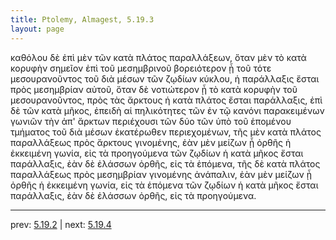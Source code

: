 ```yaml
---
title: Ptolemy, Almagest, 5.19.3
layout: page
---
```


καθόλου δὲ ἐπὶ μὲν τῶν κατὰ πλάτος παραλλάξεων, ὅταν μὲν τὸ κατὰ κορυφὴν σημεῖον ἐπὶ τοῦ μεσημβρινοῦ βορειότερον ᾖ τοῦ τότε μεσουρανοῦντος τοῦ διὰ μέσων τῶν ζῳδίων κύκλου, ἡ παράλλαξις ἔσται πρὸς μεσημβρίαν αὐτοῦ, ὅταν δὲ νοτιώτερον ᾖ τὸ κατὰ κορυφὴν τοῦ μεσουρανοῦντος, πρὸς τὰς ἄρκτους ἡ κατὰ πλάτος ἔσται παράλλαξις, ἐπὶ δὲ τῶν κατὰ μῆκος, ἐπειδὴ αἱ πηλικότητες τῶν ἐν τῷ κανόνι παρακειμένων γωνιῶν τὴν ἀπ' ἄρκτων περιέχουσι τῶν δύο τῶν ὑπὸ τοῦ ἑπομένου τμήματος τοῦ διὰ μέσων ἑκατέρωθεν περιεχομένων, τῆς μὲν κατὰ πλάτος παραλλάξεως πρὸς ἄρκτους γινομένης, ἐὰν μὲν μείζων ᾖ ὀρθῆς ἡ ἐκκειμένη γωνία, εἰς τὰ προηγούμενα τῶν ζῳδίων ἡ κατὰ μῆκος ἔσται παράλλαξις, ἐὰν δὲ ἐλάσσων ὀρθῆς, εἰς τὰ ἑπόμενα, τῆς δὲ κατὰ πλάτος παραλλάξεως πρὸς μεσημβρίαν γινομένης ἀνάπαλιν, ἐὰν μὲν μείζων ᾖ ὀρθῆς ἡ ἐκκειμένη γωνία, εἰς τὰ ἑπόμενα τῶν ζῳδίων ἡ κατὰ μῆκος ἔσται παράλλαξις, ἐὰν δὲ ἐλάσσων ὀρθῆς, εἰς τὰ προηγούμενα. 

---

prev: [5.19.2](../5.19.2/) | next: [5.19.4](../5.19.4/)


